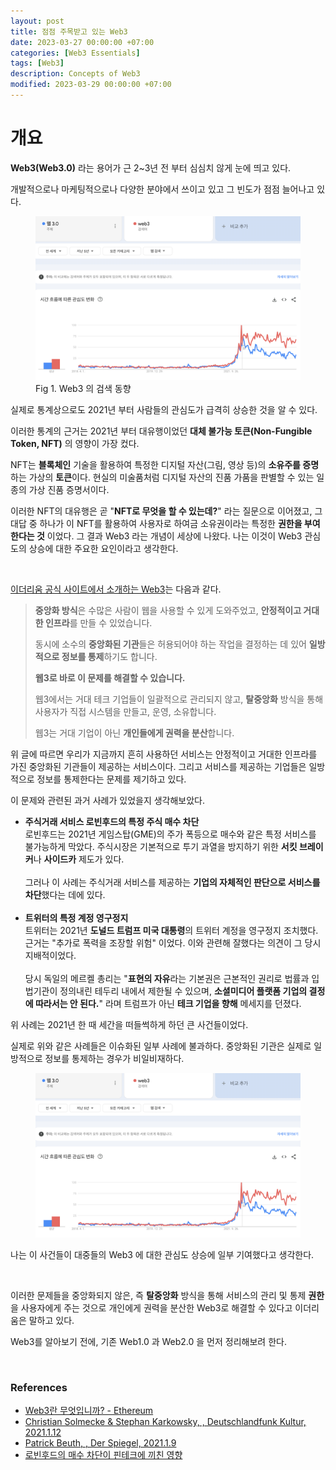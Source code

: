 ```yaml
---
layout: post
title: 점점 주목받고 있는 Web3
date: 2023-03-27 00:00:00 +07:00
categories: [Web3 Essentials]
tags: [Web3]
description: Concepts of Web3
modified: 2023-03-29 00:00:00 +07:00
---
```


# 개요

**Web3(Web3.0)** 라는 용어가 근 2~3년 전 부터 심심치 않게 눈에 띄고 있다.

개발적으로나 마케팅적으로나 다양한 분야에서 쓰이고 있고 그 빈도가 점점 늘어나고 있다.

<figure>
<img src="./../../images/web3-concept1.png" alt="web3-concept1">
<figcaption>Fig 1. Web3 의 검색 동향</figcaption>
</figure>

실제로 통계상으로도 2021년 부터 사람들의 관심도가 급격히 상승한 것을 알 수 있다.

이러한 통계의 근거는 2021년 부터 대유행이었던 **대체 불가능 토큰(Non-Fungible Token, NFT)** 의 영향이 가장 컸다.

NFT는 **블록체인** 기술을 활용하여 특정한 디지털 자산(그림, 영상 등)의 **소유주를 증명**하는 가상의 **토큰**이다. 현실의 미술품처럼 디지털 자산의 진품 가품을 판별할 수 있는 일종의 가상 진품 증명서이다.

이러한 NFT의 대유행은 곧 "**NFT로 무엇을 할 수 있는데?**" 라는 질문으로 이어졌고, 그 대답 중 하나가 이 NFT를 활용하여 사용자로 하여금 소유권이라는 특정한 **권한을 부여한다는 것** 이었다. 그 결과 Web3 라는 개념이 세상에 나왔다. 나는 이것이 Web3 관심도의 상승에 대한 주요한 요인이라고 생각한다.

<br>

<a href="https://ethereum.org/ko/web3/" target="_blank" rel="noopener">이더리움 공식 사이트에서 소개하는 Web3</a>는 다음과 같다.

> **중앙화 방식**은 수많은 사람이 웹을 사용할 수 있게 도와주었고, **안정적이고 거대한 인프라**를 만들 수 있었습니다.
>
> 동시에 소수의 **중앙화된 기관**들은 허용되어야 하는 작업을 결정하는 데 있어 **일방적으로 정보를 통제**하기도 합니다.
>
> **웹3로 바로 이 문제를 해결할 수 있습니다.**
>
> 웹3에서는 거대 테크 기업들이 일괄적으로 관리되지 않고, **탈중앙화** 방식을 통해 사용자가 직접 시스템을 만들고, 운영, 소유합니다.
>
> 웹3는 거대 기업이 아닌 **개인들에게 권력을 분산**합니다.

위 글에 따르면 우리가 지금까지 흔히 사용하던 서비스는 안정적이고 거대한 인프라를 가진 중앙화된 기관들이 제공하는 서비스이다. 그리고 서비스를 제공하는 기업들은 일방적으로 정보를 통제한다는 문제를 제기하고 있다.

이 문제와 관련된 과거 사례가 있었을지 생각해보았다.

- **주식거래 서비스 로빈후드의 특정 주식 매수 차단**<br>
  로빈후드는 2021년 게임스탑(GME)의 주가 폭등으로 매수와 같은 특정 서비스를 불가능하게 막았다.
  주식시장은 기본적으로 투기 과열을 방지하기 위한 **서킷 브레이커**나 **사이드카** 제도가 있다.<br><br>그러나 이 사례는 주식거래 서비스를 제공하는 **기업의 자체적인 판단으로 서비스를 차단**했다는 데에 있다.<br><br>
- **트위터의 특정 계정 영구정지**<br>
  트위터는 2021년 **도널드 트럼프 미국 대통령**의 트위터 계정을 영구정지 조치했다. 근거는 "추가로 폭력을 조장할 위험" 이었다. 이와 관련해 잘했다는 의견이 그 당시 지배적이었다.<br><br>당시 독일의 메르켈 총리는 "**표현의 자유**라는 기본권은 근본적인 권리로 법률과 입법기관이 정의내린 테두리 내에서 제한될 수 있으며, **소셜미디어 플랫폼 기업의 결정에 따라서는 안 된다.**" 라며 트럼프가 아닌 **테크 기업을 향해** 메세지를 던졌다.

위 사례는 2021년 한 때 세간을 떠들썩하게 하던 큰 사건들이었다.

실제로 위와 같은 사례들은 이슈화된 일부 사례에 불과하다. 중앙화된 기관은 실제로 일방적으로 정보를 통제하는 경우가 비일비재하다.

<figure>
<img src="./../../images/web3-concept1.png" alt="web3-concept1">
</figure>

나는 이 사건들이 대중들의 Web3 에 대한 관심도 상승에 일부 기여했다고 생각한다.

<br>

이러한 문제들을 중앙화되지 않은, 즉 **탈중앙화** 방식을 통해 서비스의 관리 및 통제 **권한**을 사용자에게 주는 것으로 개인에게 권력을 분산한 Web3로 해결할 수 있다고 이더리움은 말하고 있다.

Web3를 알아보기 전에, 기존 Web1.0 과 Web2.0 을 먼저 정리해보려 한다.

<br>

### References

- <a href="https://ethereum.org/ko/web3/" target="_blank" rel="noopener">Web3란 무엇입니까? - Ethereum</a>
- <a href="https://www.deutschlandfunkkultur.de/merkel-kritisiert-twitter-fuer-trump-sperre-die-doppelmoral.1008.de.html?dram:article_id=490700" target="_blank" rel="noopener">Christian Solmecke & Stephan Karkowsky, , Deutschlandfunk Kultur, 2021.1.12</a>
- <a href="https://www.spiegel.de/netzwelt/web/donald-trump-und-soziale-medien-der-perfekte-zeitpunkt-fuer-das-ende-der-extrawurst-a-35dbf1a2-1d4b-4736-9892-9dc4922645b0" target="_blank" rel="noopener">Patrick Beuth, , Der Spiegel, 2021.1.9</a>
- <a href="https://medium.com/%EB%A7%A5%EA%B0%A4%EB%9F%AC%EB%A6%AC/%EB%A1%9C%EB%B9%88%ED%9B%84%EB%93%9C%EC%9D%98-%EB%A7%A4%EC%88%98-%EC%B0%A8%EB%8B%A8%EC%9D%B4-%ED%95%80%ED%85%8C%ED%81%AC%EC%97%90-%EB%81%BC%EC%B9%9C-%EC%98%81%ED%96%A5-b708c0090817" target="_blank" rel="noopener">로빈후드의 매수 차단이 핀테크에 끼친 영향</a>
